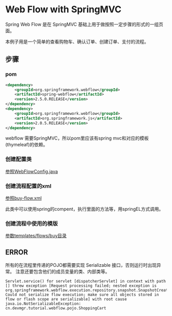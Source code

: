 # Web Flow with SpringMVC

Spring Web Flow 是在 SpringMVC 基础上用于做按照一定步骤的形式的一组页面。



本例子用是一个简单的查看购物车、确认订单、创建订单、支付的流程。


## 步骤

### pom

```xml
<dependency>
    <groupId>org.springframework.webflow</groupId>
    <artifactId>spring-webflow</artifactId>
    <version>2.5.0.RELEASE</version>
</dependency>
<dependency>
    <groupId>org.springframework.webflow</groupId>
    <artifactId>org.springframework.js</artifactId>
    <version>2.0.5.RELEASE</version>
</dependency>
```

webflow 需要SpringMVC，所以pom里应该有spring mvc和对应的模板(thymeleaf)的依赖。

### 创建配置类

[参照WebFlowConfig.java](./src/main/java/cn/devmgr/tutorial/webflow/WebFlowConfig.java)


### 创建流程配置的xml

[参照buy-flow.xml](./src/main/resources/flows/buy/buy-flow.xml)

此类中可以使用spring的compent，执行里面的方法等，用springEL方式调用。

### 创建流程中使用的模版

[参数templates/flows/buy目录](./src/main/resources/templates/flows/buy)

## ERROR

所有的在流程里传递的POJO都需要实现 Serializable 接口，否则运行时出现异常。
注意还要包含他们的成员变量的类、内部类等。

    Servlet.service() for servlet [dispatcherServlet] in context with path [] threw exception [Request processing failed; nested exception is org.springframework.webflow.execution.repository.snapshot.SnapshotCreationException: Could not serialize flow execution; make sure all objects stored in flow or flash scope are serializable] with root cause
    java.io.NotSerializableException: cn.devmgr.tutorial.webflow.pojo.ShoppingCart
    
    
